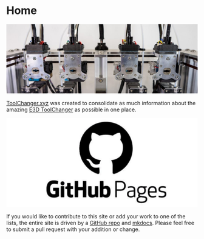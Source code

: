 # Home

![header](./img/tc_header.jpg)

[ToolChanger.xyz](http://toolchanger.xyz) was created to consolidate as much information about the amazing [E3D ToolChanger](https://e3d-online.com/pages/toolchanger) as possible in one place.

![header](./img/ghpages.png)

If you would like to contribute to this site or add your work to one of the lists, the entire site is driven by a [GitHub repo](https://github.com/adammhaile/ToolChanger.xyz) and [mkdocs](https://www.mkdocs.org/). Please feel free to submit a pull request with your addition or change.